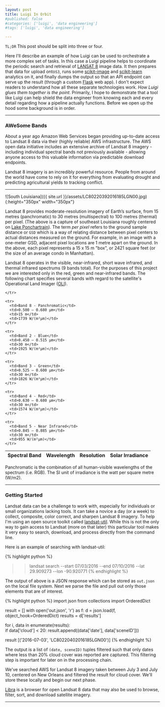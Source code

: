 ```yaml
---
layout: post
title: Luigi In Orbit
#published: false
#categories: ['luigi', 'data engineering']
#tags: ['luigi', 'data engineering']

---
```


`TL;DR` This post should be split into three or four.

Here I'll describe an example of how Luigi can be used to orchestrate a more complex set of tasks. In this case a Luigi pipeline helps to coordinate the periodic search and retrieval of [LANSAT 8](http://landsat.usgs.gov/landsat8.php) image data. It then prepares that data for upload onto`S3`, runs some [scikit-image](http://scikit-image.org/) and [scikit-learn](http://scikit-image.org/) analytics on it, and finally dumps the output so that an API endpoint can serve up the result (through a custom [Flask](https://www.youtube.com/watch?v=px_vg9Far1Y) web app).  I don't expect readers to understand how all these separate technologies work. *How Luigi glues them together is the point*. Primarily, I hope to demonstrate that a tool like Luigi can help shield the data engineer from knowing each and every detail regarding how a  pipeline actually functions. Before we open up the hood some background is in order.

---

### AWeSome Bands
About a year ago Amazon Web Services began providing up-to-date access to Landsat 8 data via their (highly reliable) AWS infrastructure. The AWS open data initiative includes an extensive archive of Landsat 8 imagery - including individual spectral bands not previously available - allowing anyone access to this valuable information via predictable download endpoints. 

Landsat 8 imagery is an incredibly powerful resource. People from around the world have come to rely on it for everything from evaluating drought and predicting agricultural yields to tracking conflict.


---

![South Louisiana]({{ site.url }}/assets/LC80220392016185LGN00.jpg){:height="350px" width="350px"}

 Landsat 8 provides moderate-resolution imagery of Earth’s surface, from 15 metres (panchromatic) to 30 metres (multispectral) to 100 metres (thermal) per pixel. (The above is a capture of southeast Louisiana roughly centered on [Lake Ponchartrain](https://en.wikipedia.org/wiki/Lake_Pontchartrain)). The term *per pixel* refers to the ground sample distance or `GSD` which is a way of relating distance between pixel centers to actual distances measured on the ground. For example, in an image with a one-meter GSD, adjacent pixel locations are 1 metre apart on the ground. In the above, each pixel represents a 15 x 15 m "box", or 2421 square feet (or the size of an average condo in Manhattan).

Landsat 8 operates in the visible, near-infrared, short wave infrared, and thermal infrared spectrums (9 bands total). For the purposes of this project we are interested only in the red, green and near-infrared bands. The following chart specifies several bands with regard to the satellite's Operational Land Imager ([OLI](https://en.wikipedia.org/wiki/Landsat_8)). 

<table>
  <thead>
    <tr>
      <th>Spectral Band</th>
      <th>Wavelength</th>
      <th>Resolution</th>
      <th>Solar Irradiance</th>

    </tr>
  </thead>
  <tfoot>

    <tr>
      <td>Band 8 - Panchromatic</td>
      <td>0.500 – 0.680 µm</td>
      <td>15 m</td>
      <td>1739 W/(m²µm)</td>
    </tr>

  </tfoot>
  <tbody>

    <tr>
      <td>Band 2 - Blue</td>
      <td>0.450 – 0.515 µm</td>
      <td>30 m</td>
      <td>1925 W/(m²µm)</td>	
    </tr>

    <tr>
      <td>Band 3 - Green</td>
      <td>0.525 – 0.600 µm</td>
      <td>30 m</td>
      <td>1826 W/(m²µm)</td>
    </tr>

    <tr>
      <td>Band 4 - Red</td>
      <td>0.630 – 0.680 µm</td>
      <td>30 m</td>
      <td>1574 W/(m²µm)</td>
    </tr>

    <tr>
      <td>Band 5 - Near Infrared</td>
      <td>0.845 – 0.885 µm</td>
      <td>30 m</td>
      <td>955 W/(m²µm)</td>
    </tr>

  </tbody>
</table>

Panchromatic is the combination of all human-visible wavelengths of the spectrum (i.e. RGB). The SI unit of irradiance is the watt per square metre (W/m2). 

---

### Getting Started

Landsat data can be a challenge to work with, especially for individuals or small organizations lacking tools. It can take a novice a day (or a week) to collect, composite, color correct, and sharpen Landsat 8 imagery. To help I'm using an open source toolkit called [landsat-util](https://pythonhosted.org/landsat-util/index.html). While this is not the only way to gain access to Landsat (more on that later) this particular tool makes it very easy to search, download, and process directly from the command line. 

Here is an example of searching with landsat-util: 

{% highlight python %}
>> landsat search 
  --start 07/03/2016 
  --end 07/10/2016 
  --lat 29.909273 
  --lon -90.920771
  {% endhighlight %}

The output of above is a JSON response which can be stored as `out.json` on the local file system. Next we parse the file and pull out only those elements that are of interest. 

{% highlight python %}
import json
from collections import OrderedDict

result = []
with open('out.json', 'r') as f:
  d = json.load(f, object_hook=OrderedDict)
  results = d['results']

  for i, data in enumerate(results):  
    if data['cloud'] < 20:
      result.append((data['date'], data['sceneID']))

result
[('2016-07-03', 'LC80220402016185LGN00')]
{% endhighlight %}

<!-- <script src="https://gist.github.com/geraldmc/71606541f4e2983d562d353321080a13.js"></script>
-->

The output is a list of `(date, sceneID)` tuples filtered such that only dates where less than 20% cloud cover was reported are captured. This filtering step is important for later on in the processing chain.  

We've searched AWS for Landsat 8 imagery taken between July 3 and July 10, centered on New Orleans and filtered the result for cloud cover. We'll store these locally and begin our next phase.  

[Libra](https://libra.developmentseed.org/) is a browser for open Landsat 8 data that may also be used to browse, filter, sort, and download satellite imagery.

---
